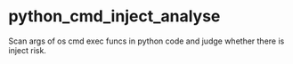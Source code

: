 # python_cmd_inject_analyse
Scan args of os cmd exec funcs in python code and judge whether there is inject risk.
